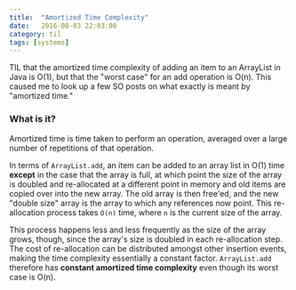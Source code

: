 ```yaml
---
title:  "Amortized Time Complexity"
date:   2016-08-03 22:03:00
category: til
tags: [systems]
---
```


TIL that the amortized time complexity of adding an item to an ArrayList in Java is O(1), but that the "worst case" for an add operation is O(n). This caused me to look up a few SO posts on what exactly is meant by "amortized time."

### What is it?

Amortized time is time taken to perform an operation, averaged over a large number of repetitions of that operation.

In terms of `ArrayList.add`, an item can be added to an array list in O(1) time **except** in the case that the array is full, at which point the size of the array is doubled and re-allocated at a different point in memory and old items are copied over into the new array. The old array is then free'ed, and the new "double size" array is the array to which any references now point. This re-allocation process takes `O(n)` time, where `n` is the current size of the array.

This process happens less and less frequently as the size of the array grows, though, since the array's size is doubled in each re-allocation step. The cost of re-allocation can be distributed amongst other insertion events, making the time complexity essentially a constant factor. `ArrayList.add` therefore has **constant amortized time complexity** even though its worst case is O(n).

